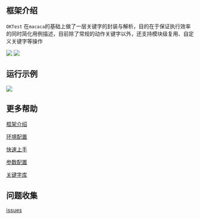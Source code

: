 ## 框架介绍

`OKTest` 在`macaca`的基础上做了一层关键字的封装与解析，目的在于保证执行效率的同时简化用例描述，目前除了常规的动作关键字以外，还支持模块级复用、自定义关键字等操作

![](https://img.shields.io/badge/python-3.7-green) ![](https://img.shields.io/badge/macaca-2.2.0-lightgrey)



## 运行示例

![](http://47.110.43.11/media/image/demo.gif)



## 更多帮助

[框架介绍](https://www.yuque.com/docs/share/7efcf004-b9d1-40e0-80a0-e87c6d901f9e?#)

[环境配置](https://www.yuque.com/docs/share/8f55e1ba-b699-4f40-addd-dfaa0605148d?#)

[快速上手](https://www.yuque.com/docs/share/2d091bf1-e2c5-45a9-9bd4-cd5c6836660f?#)

[参数配置](https://www.yuque.com/docs/share/8d805c9c-bb78-4575-a493-6d785c5e65cc?#)

[关键字库](https://www.yuque.com/docs/share/63caf5f1-4091-48ff-8ea6-1b1b3bb4cf65?#)


## 问题收集

[issues](https://github.com/Jodeee/OKTest/issues)

